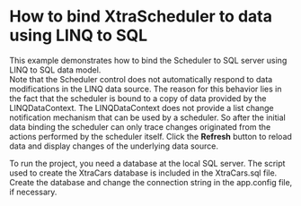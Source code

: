 # How to bind XtraScheduler to data using LINQ to SQL


<p>This example demonstrates how to bind the Scheduler to SQL server using LINQ to SQL data model.<br>Note that the Scheduler control does not automatically respond to data modifications in the LINQ data source. The reason for this behavior lies in the fact that the scheduler is bound to a copy of data provided by the LINQDataContext. The LINQDataContext does not provide a list change notification mechanism that can be used by a scheduler. So after the initial data binding the scheduler can only trace changes originated from the actions performed by the scheduler itself. Click the <strong>Refresh</strong> button to reload data and display changes of the underlying data source.</p>
<p>To run the project, you need a database at the local SQL server. The script used to create the XtraCars database is included in the XtraCars.sql file. Create the database and change the connection string in the app.config file, if necessary.</p>

<br/>


